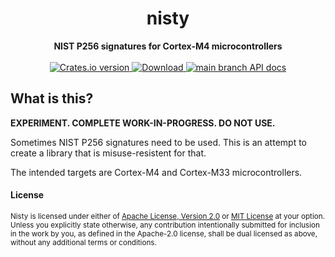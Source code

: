 <h1 align="center">nisty</h1>
<div align="center">
 <strong>
   NIST P256 signatures for Cortex-M4 microcontrollers
 </strong>
</div>

<br />

<div align="center">
  <!-- Crates version -->
  <a href="https://crates.io/crates/nisty">
    <img src="https://img.shields.io/crates/v/nisty.svg?style=flat-square"
    alt="Crates.io version" />
  </a>
  <!-- Downloads -->
  <a href="https://crates.io/crates/nisty">
    <img src="https://img.shields.io/crates/d/nisty.svg?style=flat-square"
      alt="Download" />
  </a>
  <!-- API docs -->
  <a href="https://docs.rs/nisty">
    <img src="https://img.shields.io/badge/docs-latest-blue.svg?style=flat-square"
      alt="main branch API docs" />
  </a>
</div>

## What is this?

**EXPERIMENT. COMPLETE WORK-IN-PROGRESS. DO NOT USE.**

Sometimes NIST P256 signatures need to be used.
This is an attempt to create a library that is misuse-resistent for that.

The intended targets are Cortex-M4 and Cortex-M33 microcontrollers.

#### License

<sup>Nisty is licensed under either of [Apache License, Version 2.0](LICENSE-APACHE) or [MIT License](LICENSE-MIT) at your option.</sup>
<br>
<sub>Unless you explicitly state otherwise, any contribution intentionally submitted for inclusion in the work by you, as defined in the Apache-2.0 license, shall be dual licensed as above, without any additional terms or conditions.</sub>
